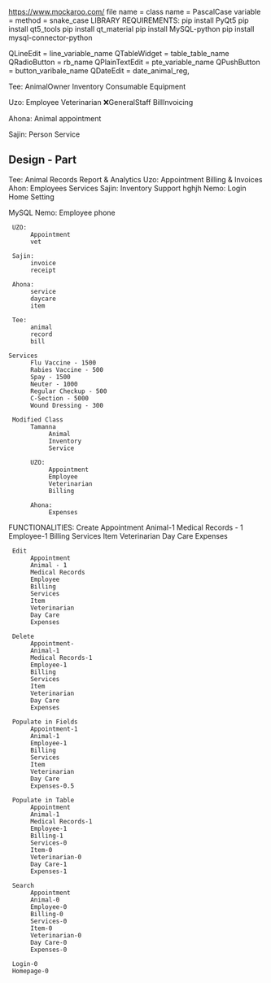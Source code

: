 <https://www.mockaroo.com/>
file name = class name =  PascalCase
variable = method = snake_case
LIBRARY REQUIREMENTS:
pip install PyQt5
pip install qt5_tools
pip install qt_material
pip install MySQL-python
pip install mysql-connector-python

QLineEdit = line_variable_name
QTableWidget = table_table_name
QRadioButton = rb_name
QPlainTextEdit = pte_variable_name
QPushButton = button_varibale_name
QDateEdit = date_animal_reg,

Tee:
   AnimalOwner
   Inventory
   Consumable
   Equipment

Uzo:
    Employee
    Veterinarian
    ❌GeneralStaff
    BillInvoicing

Ahona:
     Animal
     appointment

Sajin:
     Person
     Service

Design - Part
---------------

Tee:
     Animal Records
     Report & Analytics
Uzo:
     Appointment
     Billing & Invoices
Ahon:
     Employees
     Services
Sajin:
     Inventory
     Support
     hghjh
Nemo:
     Login
     Home
     Setting

MySQL
     Nemo:
          Employee
          phone

     UZO: 
          Appointment
          vet

     Sajin: 
          invoice
          receipt

     Ahona: 
          service
          daycare
          item

     Tee: 
          animal
          record
          bill

    Services
          Flu Vaccine - 1500
          Rabies Vaccine - 500
          Spay - 1500
          Neuter - 1000
          Regular Checkup - 500
          C-Section - 5000
          Wound Dressing - 300

     Modified Class
          Tamanna
               Animal
               Inventory
               Service

          UZO:
               Appointment
               Employee
               Veterinarian
               Billing
               
          Ahona:
               Expenses


FUNCTIONALITIES:
     Create
          Appointment
          Animal-1
          Medical Records - 1
          Employee-1
          Billing
          Services
          Item
          Veterinarian 
          Day Care
          Expenses

     Edit
          Appointment
          Animal - 1
          Medical Records
          Employee
          Billing
          Services
          Item
          Veterinarian 
          Day Care
          Expenses

     Delete
          Appointment-
          Animal-1
          Medical Records-1
          Employee-1
          Billing
          Services
          Item
          Veterinarian 
          Day Care
          Expenses

     Populate in Fields
          Appointment-1
          Animal-1
          Employee-1
          Billing
          Services
          Item
          Veterinarian 
          Day Care
          Expenses-0.5

     Populate in Table
          Appointment
          Animal-1
          Medical Records-1
          Employee-1
          Billing-1
          Services-0
          Item-0
          Veterinarian-0 
          Day Care-1
          Expenses-1

     Search
          Appointment
          Animal-0
          Employee-0
          Billing-0
          Services-0
          Item-0
          Veterinarian-0
          Day Care-0
          Expenses-0

     Login-0
     Homepage-0